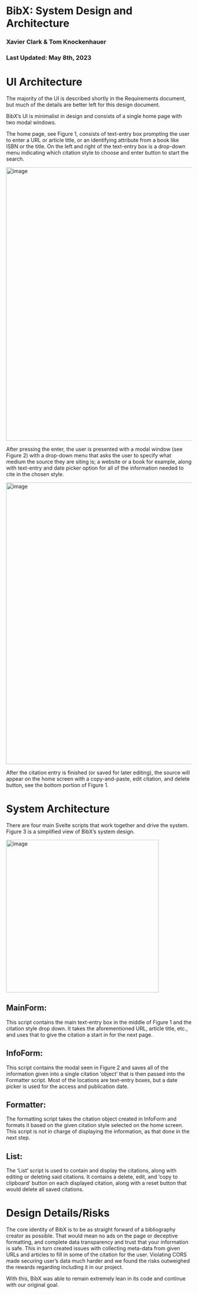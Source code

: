 # BibX: System Design and Architecture

### Xavier Clark <x> & Tom Knockenhauer <t>

### Last Updated: May 8th, 2023

# UI Architecture

The majority of the UI is described shortly in the Requirements document, but much of the details are better left for this design document. 

BibX’s UI is minimalist in design and consists of a single home page with two modal windows. 

The home page, see Figure 1, consists of text-entry box prompting the user to enter a URL or article title, or an identifying attribute from a book like ISBN or the title. On the left and right of the text-entry box is a drop-down menu indicating which citation style to choose and enter button to start the search. 

<img width="742" alt="image" src="https://user-images.githubusercontent.com/70333748/236889653-b7ec4c93-2301-40c7-8bd9-6e27207972df.png">
  
After pressing the enter, the user is presented with a modal window (see Figure 2) with a drop-down menu that asks the user to specify what medium the source they are siting is; a website or a book for example, along with text-entry and date picker option for all of the information needed to cite in the chosen style.

<img width="764" alt="image" src="https://user-images.githubusercontent.com/70333748/236889787-a95922b2-ef32-479a-82bb-c065155c7037.png">

After the citation entry is finished (or saved for later editing), the source will appear on the home screen with a copy-and-paste, edit citation, and delete button, see the bottom portion of Figure 1. 

# System Architecture

There are four main Svelte scripts that work together and drive the system. Figure 3 is a simplified view of BibX’s system design.

<img width="414" alt="image" src="https://user-images.githubusercontent.com/70333748/236889958-78279cf7-cd5b-4da6-997f-7ad8f978b676.png">
  
## MainForm:
This script contains the main text-entry box in the middle of Figure 1 and the citation style drop down. It takes the aforementioned URL, article title, etc., and uses that to give the citation a start in for the next page. 

## InfoForm:
This script contains the modal seen in Figure 2 and saves all of the information given into a single citation ‘object’ that is then passed into the Formatter script. Most of the locations are text-entry boxes, but a date picker is used for the access and publication date. 

## Formatter:
The formatting script takes the citation object created in InfoForm and formats it based on the given citation style selected on the home screen. This script is not in charge of displaying the information, as that done in the next step.

## List:
The ‘List’ script is used to contain and display the citations, along with editing or deleting said citations. It contains a delete, edit, and ‘copy to clipboard’ button on each displayed citation, along with  a reset button that would delete all saved citations. 


# Design Details/Risks

The core identity of BibX is to be as straight forward of a bibliography creator as possible. That would mean no ads on the page or deceptive formatting, and complete data transparency and trust that your information is safe. This in turn created issues with collecting meta-data from given URLs and articles to fill in some of the citation for the user. Violating CORS made securing user’s data much harder and we found the risks outweighed the rewards regarding including it in our project. 

With this, BibX was able to remain extremely lean in its code and continue with our original goal.
